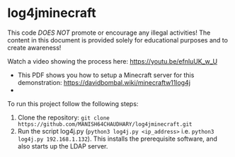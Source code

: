 # log4jminecraft
This code *DOES NOT* promote or encourage any illegal activities!
The content in this document is provided solely for educational purposes and to create awareness!
                                                                                               
Watch a video showing the process here: https://youtu.be/efnluUK_w_U
                                                                  
+ This PDF shows you how to setup a Minecraft server for this demonstration: https://davidbombal.wiki/minecraftw11log4j 
+
To run this project follow the following steps:
1. Clone the repository: 
```git clone https://github.com/MANISH64CHAUDHARY/log4jminecraft.git```
3. Run the script log4j.py (```python3 log4j.py <ip_address>``` i.e. ```python3 log4j.py 192.168.1.132```). This installs the prerequisite software, and also starts up the LDAP server.
